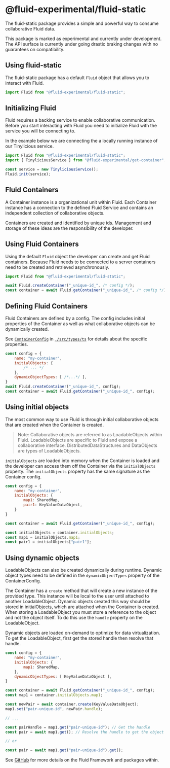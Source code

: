 # @fluid-experimental/fluid-static

The fluid-static package provides a simple and powerful way to consume collaborative Fluid data.

This package is marked as experimental and currently under development. The API surface is currently under going drastic braking changes with no guarantees on compatibility.

## Using fluid-static

The fluid-static package has a default `Fluid` object that allows you to interact with Fluid.

```javascript
import Fluid from "@fluid-experimental/fluid-static";
```

## Initializing Fluid

Fluid requires a backing service to enable collaborative communication. Before you start interacting with Fluid you need to initialize Fluid with the service you will be connecting to.

In the example below we are connecting the a locally running instance of our Tinylicious service.

```javascript
import Fluid from "@fluid-experimental/fluid-static";
import { TinyliciousService } from "@fluid-experimental/get-container";

const service = new TinyliciousService();
Fluid.init(service);
```

## Fluid Containers

A Container instance is a organizational unit within Fluid. Each Container instance has a connection to the defined Fluid Service and contains an independent collection of collaborative objects.

Containers are created and identified by unique ids. Management and storage of these ideas are the responsibility of the developer.

## Using Fluid Containers

Using the default `Fluid` object the developer can create and get Fluid containers. Because Fluid needs to be connected to a server containers need to be created and retrieved asynchronously.

```javascript
import Fluid from "@fluid-experimental/fluid-static";

await Fluid.createContainer("_unique-id_", /* config */);
const container = await Fluid.getContainer("_unique-id_", /* config */);
```

## Defining Fluid Containers

Fluid Containers are defined by a config. The config includes initial properties of the Container as well as what collaborative objects can be dynamically created.

See [`ContainerConfig`](./src/types.ts) in [`./src/types/ts`](./src/types.ts) for details about the specific properties.

```javascript
const config = {
    name: "my-container",
    initialObjects: {
        /* ... */
    },
    dynamicObjectTypes: [ /*...*/ ],
}
await Fluid.createContainer("_unique-id_", config);
const container = await Fluid.getContainer("_unique-id_", config);
```

## Using initial objects

The most common way to use Fluid is through initial collaborative objects that are created when the Container is created.

> Note: Collaborative objects are referred to as LoadableObjects within Fluid. LoadableObjects are specific to Fluid and expose a collaborative interface. DistributedDataStructures and DataObjects are types of LoadableObjects.

`initialObjects` are loaded into memory when the Container is loaded and the developer can access them off the Container via the `initialObjects` property. The `initialObjects` property has the same signature as the Container config.

```javascript
const config = {
    name: "my-container",
    initialObjects: {
        map1: SharedMap,
        pair1: KeyValueDataObject,
    }
}

const container = await Fluid.getContainer("_unique-id_", config);

const initialObjects = container.initialObjects;
const map1 = initialObjects.map1;
const pair1 = initialObjects["pair1"];
```

## Using dynamic objects

LoadableObjects can also be created dynamically during runtime. Dynamic object types need to be defined in the  `dynamicObjectTypes` property of the ContainerConfig.

The Container has a `create` method that will create a new instance of the provided type. This instance will be local to the user until attached to another LoadableObject. Dynamic objects created this way should be stored in initialObjects, which are attached when the Container is created. When storing a LoadableObject you must store a reference to the object and not the object itself. To do this use the `handle` property on the LoadableObject.

Dynamic objects are loaded on-demand to optimize for data virtualization. To get the LoadableObject, first get the stored handle then resolve that handle.

```javascript
const config = {
    name: "my-container",
    initialObjects: {
        map1: SharedMap,
    },
    dynamicObjectTypes: [ KeyValueDataObject ],
}

const container = await Fluid.getContainer("_unique-id_", config);
const map1 = container.initialObjects.map1;

const newPair = await container.create(KeyValueDataObject);
map1.set("pair-unique-id", newPair.handle);

// ...

const pairHandle = map1.get("pair-unique-id"); // Get the handle
const pair = await map1.get(); // Resolve the handle to get the object

// or

const pair = await map1.get("pair-unique-id").get();
```

See [GitHub](https://github.com/microsoft/FluidFramework) for more details on the Fluid Framework and packages within.
